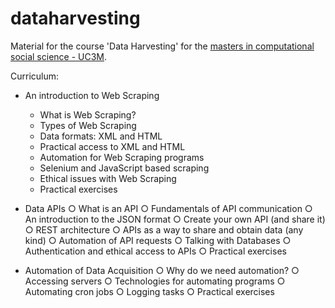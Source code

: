 # dataharvesting
Material for the course 'Data Harvesting' for the [masters in computational social science - UC3M](https://www.uc3m.es/master/computational-social-science#home).

Curriculum:

- An introduction to Web Scraping
  - What is Web Scraping?
  - Types of Web Scraping
  - Data formats: XML and HTML
  - Practical access to XML and HTML
  - Automation for Web Scraping programs
  - Selenium and JavaScript based scraping
  - Ethical issues with Web Scraping
  - Practical exercises
  
- Data APIs
  ○ What is an API
  ○ Fundamentals of API communication
  ○ An introduction to the JSON format
  ○ Create your own API (and share it)
  ○ REST architecture
  ○ APIs as a way to share and obtain data (any kind)
  ○ Automation of API requests
  ○ Talking with Databases
  ○ Authentication and ethical access to APIs
  ○ Practical exercises
  
- Automation of Data Acquisition
  ○ Why do we need automation?
  ○ Accessing servers
  ○ Technologies for automating programs
  ○ Automating cron jobs
  ○ Logging tasks
  ○ Practical exercises
